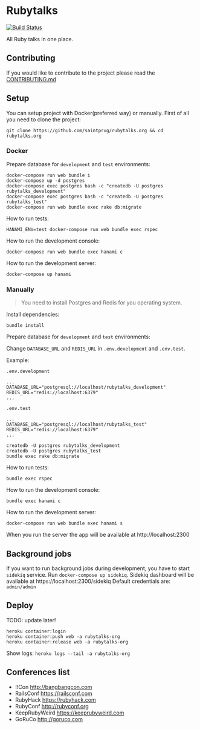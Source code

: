 # Rubytalks
[![Build Status](https://drone.fuckrf.cf/api/badges/k0va1/rubytalks.org/status.svg)](https://drone.fuckrf.cf/k0va1/rubytalks.org)

All Ruby talks in one place.

## Contributing

If you would like to contribute to the project please read the [CONTRIBUTING.md](https://github.com/saintprug/rubytalks.org/blob/master/CONTRIBUTING.md)

## Setup

You can setup project with Docker(preferred way) or manually.
First of all you need to clone the project:

```
git clone https://github.com/saintprug/rubytalks.org && cd rubytalks.org
```

### Docker

Prepare database for `development` and `test` environments:

```
docker-compose run web bundle i
docker-compose up -d postgres
docker-compose exec postgres bash -c "createdb -U postgres rubytalks_development"
docker-compose exec postgres bash -c "createdb -U postgres rubytalks_test"
docker-compose run web bundle exec rake db:migrate
```

How to run tests:

```
HANAMI_ENV=test docker-compose run web bundle exec rspec
```

How to run the development console:

```
docker-compose run web bundle exec hanami c
```

How to run the development server:

```
docker-compose up hanami
```

### Manually

> You need to install Postgres and Redis for you operating system.

Install dependencies:

```
bundle install
```

Prepare database for `development` and `test` environments:

Change `DATABASE_URL` and `REDIS_URL` in `.env.development` and `.env.test`.

Example:

`.env.development`
```
...
DATABASE_URL="postgresql://localhost/rubytalks_development"
REDIS_URL="redis://localhost:6379"
...
```

`.env.test`
```
...
DATABASE_URL="postgresql://localhost/rubytalks_test"
REDIS_URL="redis://localhost:6379"
...
```


```
createdb -U postgres rubytalks_development
createdb -U postgres rubytalks_test
bundle exec rake db:migrate
```

How to run tests:

```
bundle exec rspec
```

How to run the development console:

```
bundle exec hanami c
```

How to run the development server:

```
docker-compose run web bundle exec hanami s
```

When you run the server the app will be available at http://localhost:2300

## Background jobs

If you want to run background jobs during development, you have to start `sidekiq` service.
Run `docker-compose up sidekiq`. Sidekiq dashboard will be available at https://localhost:2300/sidekiq
Default credentials are: `admin/admin`

## Deploy

TODO: update later!
```
heroku container:login
heroku container:push web -a rubytalks-org
heroku container:release web -a rubytalks-org
```

Show logs: `heroku logs --tail -a rubytalks-org`

## Conferences list

* !!Con http://bangbangcon.com
* RailsConf https://railsconf.com
* RubyHack https://rubyhack.com
* RubyConf http://rubyconf.org
* KeepRubyWeird https://keeprubyweird.com
* GoRuCo http://goruco.com
